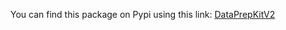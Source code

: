 You can find this package on Pypi using this link: [DataPrepKitV2](https://pypi.org/project/DataPrepKitV2/2.0/)